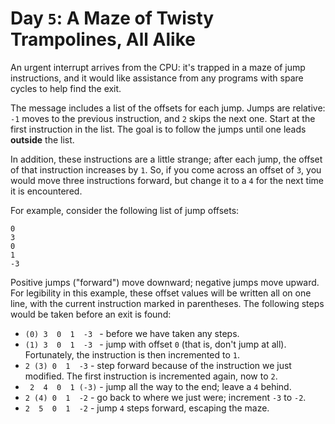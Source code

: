 Day `5`: A Maze of Twisty Trampolines, All Alike
==============================================

An urgent interrupt arrives from the CPU: it's trapped in a maze of jump
instructions, and it would like assistance from any programs with spare cycles
to help find the exit.

The message includes a list of the offsets for each jump. Jumps are relative:
`-1` moves to the previous instruction, and `2` skips the next one. Start at
the first instruction in the list. The goal is to follow the jumps until one
leads **outside** the list.

In addition, these instructions are a little strange; after each jump, the
offset of that instruction increases by `1`. So, if you come across an offset
of `3`, you would move three instructions forward, but change it to a `4` for
the next time it is encountered.

For example, consider the following list of jump offsets:

```
0
3
0
1
-3
```

Positive jumps ("forward") move downward; negative jumps move upward. For
legibility in this example, these offset values will be written all on one
line, with the current instruction marked in parentheses. The following steps
would be taken before an exit is found:


* `(0) 3  0  1  -3 ` - before we have taken any steps.
* `(1) 3  0  1  -3 ` - jump with offset `0` (that is, don't jump at all).
  Fortunately, the instruction is then incremented to `1`.
* ` 2 (3) 0  1  -3 ` - step forward because of the instruction we just
  modified. The first instruction is incremented again, now to `2`.
* ` 2  4  0  1 (-3)` - jump all the way to the end; leave a `4` behind.
* ` 2 (4) 0  1  -2 ` - go back to where we just were; increment `-3` to `-2`.
* ` 2  5  0  1  -2 ` - jump `4` steps forward, escaping the maze.
